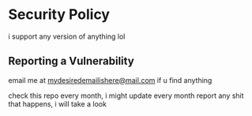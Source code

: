 # Security Policy

i support any version of anything lol

## Reporting a Vulnerability

email me at mydesiredemailishere@mail.com if u find anything

check this repo every month, i might update every month
report any shit that happens, i will take a look
